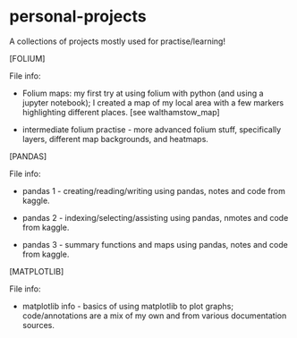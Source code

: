 # personal-projects
A collections of projects mostly used for practise/learning! 

[FOLIUM]

File info:
- Folium maps: my first try at using folium with python (and using a jupyter notebook); I created a map of my local area with a few markers highlighting different places. [see walthamstow_map]

- intermediate folium practise - more advanced folium stuff, specifically layers, different map backgrounds, and heatmaps.


[PANDAS]

File info:
- pandas 1 - creating/reading/writing using pandas, notes and code from kaggle.

- pandas 2 - indexing/selecting/assisting using pandas, nmotes and code from kaggle.

- pandas 3 - summary functions and maps using pandas, notes and code from kaggle.


[MATPLOTLIB]

File info:
- matplotlib info - basics of using matplotlib to plot graphs; code/annotations are a mix of my own and from various documentation sources.
